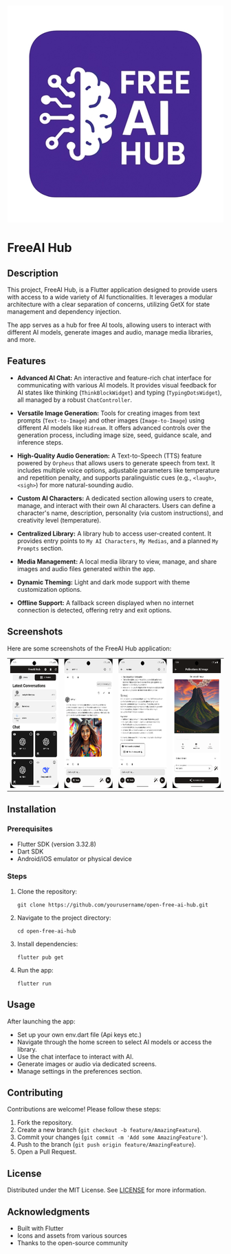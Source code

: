 ![FreeAI Hub Logo](media/logo.png) <!-- Replace with your image path -->

# FreeAI Hub

## Description

This project, FreeAI Hub, is a Flutter application designed to provide users with access to a wide variety of AI functionalities. It leverages a modular architecture with a clear separation of concerns, utilizing GetX for state management and dependency injection.

The app serves as a hub for free AI tools, allowing users to interact with different AI models, generate images and audio, manage media libraries, and more.

## Features

- **Advanced AI Chat:** An interactive and feature-rich chat interface for communicating with various AI models. It provides visual feedback for AI states like thinking (`ThinkBlockWidget`) and typing (`TypingDotsWidget`), all managed by a robust `ChatController`.

- **Versatile Image Generation:** Tools for creating images from text prompts (`Text-to-Image`) and other images (`Image-to-Image`) using different AI models like `Hidream`. It offers advanced controls over the generation process, including image size, seed, guidance scale, and inference steps.

- **High-Quality Audio Generation:** A Text-to-Speech (TTS) feature powered by `Orpheus` that allows users to generate speech from text. It includes multiple voice options, adjustable parameters like temperature and repetition penalty, and supports paralinguistic cues (e.g., `<laugh>`, `<sigh>`) for more natural-sounding audio.

- **Custom AI Characters:** A dedicated section allowing users to create, manage, and interact with their own AI characters. Users can define a character's name, description, personality (via custom instructions), and creativity level (temperature).

- **Centralized Library:** A library hub to access user-created content. It provides entry points to `My AI Characters`, `My Medias`, and a planned `My Prompts` section.

- **Media Management:** A local media library to view, manage, and share images and audio files generated within the app.

- **Dynamic Theming:** Light and dark mode support with theme customization options.

- **Offline Support:** A fallback screen displayed when no internet connection is detected, offering retry and exit options.

## Screenshots

Here are some screenshots of the FreeAI Hub application:

<table>
  <tr>
    <td><img src="media/screenshots/1.png" alt="Screenshot 1" height="300"/></td>
    <td><img src="media/screenshots/2.png" alt="Screenshot 2" height="300"/></td>
    <td><img src="media/screenshots/3.png" alt="Screenshot 3" height="300"/></td>
    <td><img src="media/screenshots/4.png" alt="Screenshot 4" height="300"/></td>
  </tr>
</table>

## Installation

### Prerequisites
- Flutter SDK (version 3.32.8)
- Dart SDK
- Android/iOS emulator or physical device

### Steps
1. Clone the repository:
   ```
   git clone https://github.com/yourusername/open-free-ai-hub.git
   ```
2. Navigate to the project directory:
   ```
   cd open-free-ai-hub
   ```
3. Install dependencies:
   ```
   flutter pub get
   ```
4. Run the app:
   ```
   flutter run
   ```

## Usage

After launching the app:
- Set up your own env.dart file (Api keys etc.)
- Navigate through the home screen to select AI models or access the library.
- Use the chat interface to interact with AI.
- Generate images or audio via dedicated screens.
- Manage settings in the preferences section.

## Contributing

Contributions are welcome! Please follow these steps:
1. Fork the repository.
2. Create a new branch (`git checkout -b feature/AmazingFeature`).
3. Commit your changes (`git commit -m 'Add some AmazingFeature'`).
4. Push to the branch (`git push origin feature/AmazingFeature`).
5. Open a Pull Request.

## License

Distributed under the MIT License. See [LICENSE](LICENSE) for more information.

## Acknowledgments

- Built with Flutter
- Icons and assets from various sources
- Thanks to the open-source community